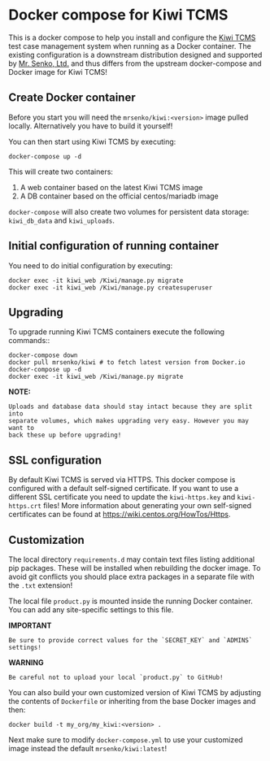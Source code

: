 Docker compose for Kiwi TCMS
============================

This is a docker compose to help you install and configure the
[Kiwi TCMS](http://kiwitcms.org) test case management
system when running as a Docker container. The existing configuration
is a downstream distribution designed and supported by
[Mr. Senko, Ltd.](http://mrsenko.com) and thus differs from the upstream
docker-compose and Docker image for Kiwi TCMS!


Create Docker container
-----------------------

Before you start you will need the `mrsenko/kiwi:<version>` image pulled
locally. Alternatively you have to build it yourself!

You can then start using Kiwi TCMS by executing:

    docker-compose up -d

This will create two containers:

1) A web container based on the latest Kiwi TCMS image
2) A DB container based on the official centos/mariadb image


`docker-compose` will also create two volumes for persistent data storage:
`kiwi_db_data` and `kiwi_uploads`.


Initial configuration of running container
------------------------------------------

You need to do initial configuration by executing:

    docker exec -it kiwi_web /Kiwi/manage.py migrate
    docker exec -it kiwi_web /Kiwi/manage.py createsuperuser


Upgrading
---------

To upgrade running Kiwi TCMS containers execute the following commands::

    docker-compose down
    docker pull mrsenko/kiwi # to fetch latest version from Docker.io
    docker-compose up -d
    docker exec -it kiwi_web /Kiwi/manage.py migrate

**NOTE:**

    Uploads and database data should stay intact because they are split into
    separate volumes, which makes upgrading very easy. However you may want to
    back these up before upgrading!


SSL configuration
-----------------

By default Kiwi TCMS is served via HTTPS. This docker compose is configured with
a default self-signed certificate. If you want to use a different SSL certificate
you need to update the `kiwi-https.key` and `kiwi-https.crt` files! More information
about generating your own self-signed certificates can be found at
https://wiki.centos.org/HowTos/Https.


Customization
-------------

The local directory `requirements.d` may contain text files listing additional
pip packages. These will be installed when rebuilding the docker image. To avoid
git conflicts you should place extra packages in a separate file with the `.txt`
extension!

The local file `product.py` is mounted inside the running Docker container.
You can add any site-specific settings to this file.

**IMPORTANT**

    Be sure to provide correct values for the `SECRET_KEY` and `ADMINS`
    settings!


**WARNING**

    Be careful not to upload your local `product.py` to GitHub!

You can also build your own customized version of Kiwi TCMS by adjusting
the contents of `Dockerfile` or inheriting from the base Docker images and then:

    docker build -t my_org/my_kiwi:<version> .

Next make sure to modify `docker-compose.yml` to use your customized image
instead the default `mrsenko/kiwi:latest`!
